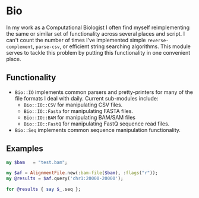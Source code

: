 # Bio

In my work as a Computational Biologist I often find myself
reimplementing the same or similar set of functionality across several
places and script. I can't count the number of times I've implemented
simple `reverse-complement`, `parse-csv`, or efficient string
searching algorithms. This module serves to tackle this problem by
putting this functionality in one convenient place. 

## Functionality

* `Bio::IO` implements common parsers and pretty-printers for many of
  the file formats I deal with daily. Current sub-modules include:
  * `Bio::IO::CSV` for manipulating CSV files.
  * `Bio::IO::Fasta` for manipulating FASTA files.
  * `Bio::IO::BAM` for manipulating BAM/SAM files
  * `Bio::IO::FastQ` for manipulating FastQ sequence read files.
* `Bio::Seq` implements common sequence manipulation functionality.

## Examples

```raku
my $bam   = "test.bam";

my $af = AlignmentFile.new(:bam-file($bam), :flags("r"));
my @results = $af.query('chr1:20000-20000');

for @results { say $_.seq };
```

